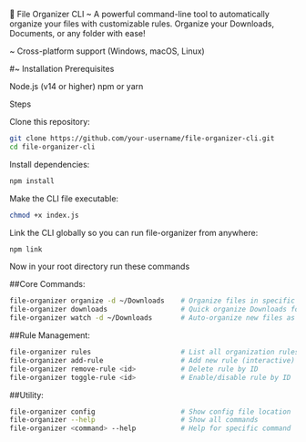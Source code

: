 📁 File Organizer CLI ~
A powerful command-line tool to automatically organize your files with customizable rules.
Organize your Downloads, Documents, or any folder with ease!

~ Cross-platform support (Windows, macOS, Linux)

#~ Installation
Prerequisites

Node.js (v14 or higher)
npm or yarn

Steps

Clone this repository:
```bash
git clone https://github.com/your-username/file-organizer-cli.git
cd file-organizer-cli
```
Install dependencies:
```bash
npm install
```

Make the CLI file executable:
```bash
chmod +x index.js
```
Link the CLI globally so you can run file-organizer from anywhere:
```bash
npm link
```
Now in your root directory run these commands 

##Core Commands:
```bash
file-organizer organize -d ~/Downloads    # Organize files in specific directory
file-organizer downloads                  # Quick organize Downloads folder
file-organizer watch -d ~/Downloads       # Auto-organize new files as they appear
```
##Rule Management:
```bash
file-organizer rules                      # List all organization rules
file-organizer add-rule                   # Add new rule (interactive)
file-organizer remove-rule <id>           # Delete rule by ID
file-organizer toggle-rule <id>           # Enable/disable rule by ID
```
##Utility:
```bash
file-organizer config                     # Show config file location
file-organizer --help                     # Show all commands
file-organizer <command> --help           # Help for specific command
```

